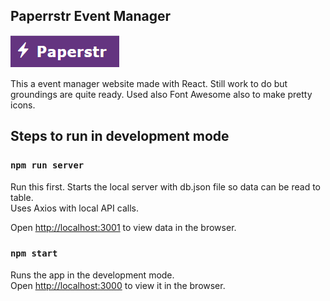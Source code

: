 ## Paperrstr Event Manager

![alt text](https://github.com/CodePadawan27/eventsmanager-app/blob/master/src/img/logo.PNG)

This a event manager website made with React. Still work to do but groundings are quite ready.
Used also Font Awesome also to make pretty icons.

## Steps to run in development mode

### `npm run server`

Run this first. Starts the local server with db.json file so data can be read to table.<br />
Uses Axios with local API calls.

Open [http://localhost:3001](http://localhost:3001) to view data in the browser.

### `npm start`

Runs the app in the development mode.<br />
Open [http://localhost:3000](http://localhost:3000) to view it in the browser.

